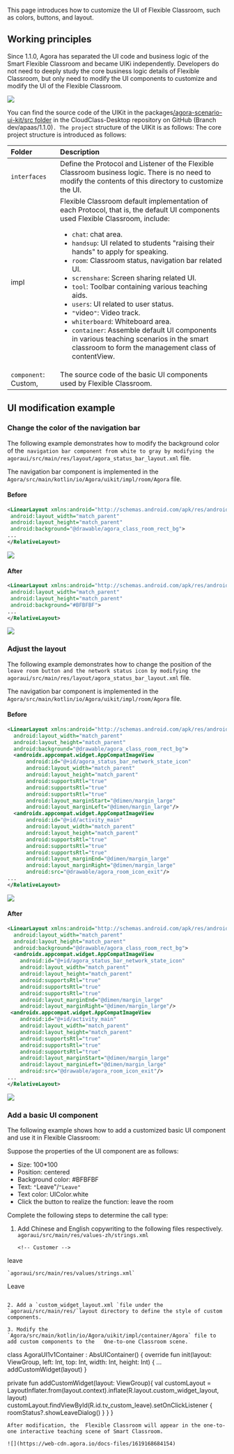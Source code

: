 This page introduces how to customize the UI of Flexible Classroom, such as colors, buttons, and layout.

## Working principles

Since 1.1.0, Agora has separated the UI code and business logic of the Smart Flexible Classroom and became UIKi independently. Developers do not need to deeply study the core business logic details of   Flexible Classroom, but only need to modify the UI components to customize and modify the UI of the  Flexible Classroom.

![](https://web-cdn.agora.io/docs-files/1619168618104)

You can find the source code of the UIKit in the packages[/agora-scenario-ui-kit/src folder](https://github.com/AgoraIO-Community/CloudClass-Android) in the CloudClass-Desktop repository on GitHub (Branch dev/apaas/1.1.0)`. The project` structure of the UIKit is as follows: The core project structure is introduced as follows:

| Folder | Description |
| :----------- | :----------------------------------------------------------- |
| `interfaces` | Define the Protocol and Listener of the  Flexible Classroom business logic. There is no need to modify the contents of this directory to customize the UI. |
| impl |  Flexible Classroom default implementation of each Protocol, that is, the default UI components used   Flexible Classroom, include:<ul><li>`chat`: chat area.</li><li>`handsup`: UI related to students "raising their hands" to apply for speaking.</li><li>`room`: Classroom status, navigation bar related UI.</li><li>`screnshare`: Screen sharing related UI.</li><li>`tool`: Toolbar containing various teaching aids.</li><li>`users`: UI related to user status.</li><li>`"`video`"`: Video track.</li><li>`whiterboard`: Whiteboard area.</li><li>`container`: Assemble default UI components in various teaching scenarios in the smart classroom to form the management class of contentView.</ul> |
| `component`: Custom, | The source code of the basic UI components used by Flexible Classroom. |

## UI modification example

### Change the color of the navigation bar

The following example demonstrates how to modify the background color of the` navigation bar component from white to gray by modifying the agoraui/src/main/res/layout/agora_status_bar_layout.xml` file.

<div class="alert info">The navigation bar component is implemented in the <code>Agora/src/main/kotlin/io/Agora/uikit/impl/room/Agora</code> file.</div>

#### Before

```xml
<LinearLayout xmlns:android="http://schemas.android.com/apk/res/android"
 android:layout_width="match_parent"
 android:layout_height="match_parent"
 android:background="@drawable/agora_class_room_rect_bg">
...
</RelativeLayout>
```

![](https://web-cdn.agora.io/docs-files/1619168631686)

#### After

```xml
<LinearLayout xmlns:android="http://schemas.android.com/apk/res/android"
 android:layout_width="match_parent"
 android:layout_height="match_parent"
 android:background="#BFBFBF">
...
</RelativeLayout>
```

![](https://web-cdn.agora.io/docs-files/1619168642141)

### Adjust the layout

The following example demonstrates how to change the position of the` leave room button and the network status icon by modifying the agoraui/src/main/res/layout/agora_status_bar_layout.xml` file.

<div class="alert info">The navigation bar component is implemented in the <code>Agora/src/main/kotlin/io/Agora/uikit/impl/room/Agora</code> file.</div>

#### Before

```xml
<LinearLayout xmlns:android="http://schemas.android.com/apk/res/android"
  android:layout_width="match_parent"
  android:layout_height="match_parent"
  android:background="@drawable/agora_class_room_rect_bg">
  <androidx.appcompat.widget.AppCompatImageView
      android:id="@+id/agora_status_bar_network_state_icon"
      android:layout_width="match_parent"
      android:layout_height="match_parent"
      android:supportsRtl="true"
      android:supportsRtl="true"
      android:supportsRtl="true"
      android:layout_marginStart="@dimen/margin_large"
      android:layout_marginLeft="@dimen/margin_large"/>
  <androidx.appcompat.widget.AppCompatImageView
      android:id="@+id/activity_main"
      android:layout_width="match_parent"
      android:layout_height="match_parent"
      android:supportsRtl="true"
      android:supportsRtl="true"
      android:supportsRtl="true"
      android:layout_marginEnd="@dimen/margin_large"
      android:layout_marginRight="@dimen/margin_large"
      android:src="@drawable/agora_room_icon_exit"/>
...
</RelativeLayout>
```

![](https://web-cdn.agora.io/docs-files/1619168654208)

#### After

```xml
<LinearLayout xmlns:android="http://schemas.android.com/apk/res/android"
  android:layout_width="match_parent"
  android:layout_height="match_parent"
  android:background="@drawable/agora_class_room_rect_bg">
  <androidx.appcompat.widget.AppCompatImageView
    android:id="@+id/agora_status_bar_network_state_icon"
    android:layout_width="match_parent"
    android:layout_height="match_parent"
    android:supportsRtl="true"
    android:supportsRtl="true"
    android:supportsRtl="true"
    android:layout_marginEnd="@dimen/margin_large"
    android:layout_marginRight="@dimen/margin_large"/>
 <androidx.appcompat.widget.AppCompatImageView
    android:id="@+id/activity_main"
    android:layout_width="match_parent"
    android:layout_height="match_parent"
    android:supportsRtl="true"
    android:supportsRtl="true"
    android:supportsRtl="true"
    android:layout_marginStart="@dimen/margin_large"
    android:layout_marginLeft="@dimen/margin_large"
    android:src="@drawable/agora_room_icon_exit"/>
...
</RelativeLayout>
```

![](https://web-cdn.agora.io/docs-files/1619168663484)

### Add a basic UI component

The following example shows how to add a customized basic UI component and use it in  Flexible Classroom:

Suppose the properties of the UI component are as follows:

- Size: 100*100
- Position: centered
- Background color: #BFBFBF
- Text: `"`Leave"/`"Leave"`
- Text color: UIColor.white
- Click the button to realize the function: leave the room

Complete the following steps to determine the call type:

1. Add Chinese and English copywriting to the following files respectively. `
agoraui/src/main/res/values-zh/strings.xml`

   ```
   <!-- Customer -->
<string name="custom_widget_text"> leave</string>
   ```
   `agoraui/src/main/res/values/strings.xml`

   ```
   <!-- Customer -->
<string name="custom_widget_text">Leave</string>
   ```

2. Add a `custom_widget_layout.xml `file under the `agoraui/src/main/res/`layout directory to define the style of custom components.
   ```
   <?xml version="1.0" encoding="utf-8"?>

   
<FrameLayout
xmlns:android="http://schemas.android.com/apk/res/android"
android:layout_width="match_parent"
android:layout_height="match_parent">
<TextView
android:id="@+id/tv_custom_leave"
android:layout_width="100dp"
android:layout_height="100dp"
android:background="#BFBFBF"
android:textColor="@android:color/white"
android:gravity="center"
android:layout_gravity="center"
android:text="@string/custom_widget_text"/>
</FrameLayout>
```
3. Modify the `Agora/src/main/kotlin/io/Agora/uikit/impl/container/Agora` file to add custom components to the   One-to-one Classroom scene.
```
class AgoraUI1v1Container : AbsUIContainer() {
override fun init(layout: ViewGroup, left: Int, top: Int, width: Int, height: Int) {
...
addCustomWidget(layout)
}

private fun addCustomWidget(layout: ViewGroup){
val customLayout = LayoutInflater.from(layout.context).inflate(R.layout.custom_widget_layout, layout)
customLayout.findViewById<TextView>(R.id.tv_custom_leave).setOnClickListener {
roomStatus?.showLeaveDialog()
}
}
}
```
After modification, the  Flexible Classroom will appear in the one-to-one interactive teaching scene of Smart Classroom. 

![](https://web-cdn.agora.io/docs-files/1619168684154)

